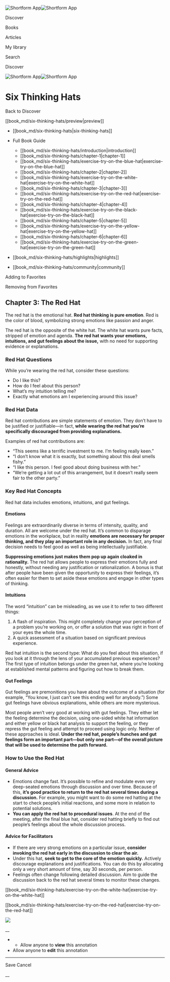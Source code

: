 ![Shortform App](/img/logo.36a2399e.svg)![Shortform App](/img/logo-dark.70c1b072.svg)

Discover

Books

Articles

My library

Search

Discover

![Shortform App](/img/logo.36a2399e.svg)![Shortform App](/img/logo-dark.70c1b072.svg)

# Six Thinking Hats

Back to Discover

[[book_md/six-thinking-hats/preview|preview]]

  * [[book_md/six-thinking-hats|six-thinking-hats]]
  * Full Book Guide

    * [[book_md/six-thinking-hats/introduction|introduction]]
    * [[book_md/six-thinking-hats/chapter-1|chapter-1]]
    * [[book_md/six-thinking-hats/exercise-try-on-the-blue-hat|exercise-try-on-the-blue-hat]]
    * [[book_md/six-thinking-hats/chapter-2|chapter-2]]
    * [[book_md/six-thinking-hats/exercise-try-on-the-white-hat|exercise-try-on-the-white-hat]]
    * [[book_md/six-thinking-hats/chapter-3|chapter-3]]
    * [[book_md/six-thinking-hats/exercise-try-on-the-red-hat|exercise-try-on-the-red-hat]]
    * [[book_md/six-thinking-hats/chapter-4|chapter-4]]
    * [[book_md/six-thinking-hats/exercise-try-on-the-black-hat|exercise-try-on-the-black-hat]]
    * [[book_md/six-thinking-hats/chapter-5|chapter-5]]
    * [[book_md/six-thinking-hats/exercise-try-on-the-yellow-hat|exercise-try-on-the-yellow-hat]]
    * [[book_md/six-thinking-hats/chapter-6|chapter-6]]
    * [[book_md/six-thinking-hats/exercise-try-on-the-green-hat|exercise-try-on-the-green-hat]]
  * [[book_md/six-thinking-hats/highlights|highlights]]
  * [[book_md/six-thinking-hats/community|community]]



Adding to Favorites 

Removing from Favorites 

## Chapter 3: The Red Hat

The red hat is the emotional hat. **Red hat thinking is pure emotion**. Red is the color of blood, symbolizing strong emotions like passion and anger.

The red hat is the opposite of the white hat. The white hat wants pure facts, stripped of emotion and agenda. **The red hat wants your emotions, intuitions, and gut feelings about the issue,** with no need for supporting evidence or explanations.

### Red Hat Questions

While you’re wearing the red hat, consider these questions:

  * Do I like this?
  * How do I feel about this person?
  * What’s my intuition telling me?
  * Exactly what emotions am I experiencing around this issue?



### Red Hat Data

Red hat contributions are simple statements of emotion. They don’t have to be justified or justifiable—in fact, **while wearing the red hat you’re specifically discouraged from providing explanations.**

Examples of red hat contributions are:

  * “This seems like a terrific investment to me. I’m feeling really keen.”
  * “I don’t know what it is exactly, but something about this deal smells fishy.”
  * “I like this person. I feel good about doing business with her.”
  * “We’re getting a lot out of this arrangement, but it doesn’t really seem fair to the other party.”



### Key Red Hat Concepts

Red hat data includes emotions, intuitions, and gut feelings.

#### Emotions

Feelings are extraordinarily diverse in terms of intensity, quality, and duration. All are welcome under the red hat. It’s common to disparage emotions in the workplace, but in reality **emotions are necessary for proper thinking, and they play an important role in any decision.** In fact, any final decision needs to feel good as well as being intellectually justifiable.

**Suppressing emotions just makes them pop up again cloaked in rationality.** The red hat allows people to express their emotions fully and honestly, without needing any justification or rationalization. A bonus is that after people have been given the opportunity to express their feelings, it’s often easier for them to set aside these emotions and engage in other types of thinking.

#### Intuitions

The word “intuition” can be misleading, as we use it to refer to two different things:

  1. A flash of inspiration. This might completely change your perception of a problem you’re working on, or offer a solution that was right in front of your eyes the whole time.
  2. A quick assessment of a situation based on significant previous experience. 



Red hat intuition is the second type: What do you feel about this situation, if you look at it through the lens of your accumulated previous experiences? The first type of intuition belongs under the green hat, where you’re looking at established mental patterns and figuring out how to break them.

#### Gut Feelings

Gut feelings are premonitions you have about the outcome of a situation (for example, “You know, I just can’t see this ending well for anybody.”) Some gut feelings have obvious explanations, while others are more mysterious.

Most people aren’t very good at working with gut feelings. They either let the feeling determine the decision, using one-sided white hat information and either yellow or black hat analysis to support the feeling, or they repress the gut feeling and attempt to proceed using logic only. Neither of these approaches is ideal. **Under the red hat, people’s hunches and gut feelings form an important part—but only one part—of the overall picture that will be used to determine the path forward.**

### How to Use the Red Hat

#### General Advice

  * Emotions change fast. It’s possible to refine and modulate even very deep-seated emotions through discussion and over time. Because of this, **it’s good practice to return to the red hat several times during a discussion.** For example, you might want to do some red hatting at the start to check people’s initial reactions, and some more in relation to potential solutions. 
  * **You can apply the red hat to procedural issues**. At the end of the meeting, after the final blue hat, consider red hatting briefly to find out people’s feelings about the whole discussion process.



#### Advice for Facilitators

  * If there are very strong emotions on a particular issue, **consider invoking the red hat early in the discussion to clear the air.**
  * Under this hat, **seek to get to the core of the emotion quickly.** Actively discourage explanations and justifications. You can do this by allocating only a very short amount of time, say 30 seconds, per person. 
  * Feelings often change following detailed discussion. Aim to guide the discussion back to the red hat several times to monitor these changes. 



[[book_md/six-thinking-hats/exercise-try-on-the-white-hat|exercise-try-on-the-white-hat]]

[[book_md/six-thinking-hats/exercise-try-on-the-red-hat|exercise-try-on-the-red-hat]]

![](https://bat.bing.com/action/0?ti=56018282&Ver=2&mid=0d7e672e-d568-432c-a123-14b6a8fe87ce&sid=f30c5e70639211ee87d33f0876d93783&vid=f30c9700639211eeb3a75d830392c94f&vids=0&msclkid=N&pi=0&lg=en-US&sw=800&sh=600&sc=24&nwd=1&tl=Shortform%20%7C%20Book&p=https%3A%2F%2Fwww.shortform.com%2Fapp%2Fbook%2Fsix-thinking-hats%2Fchapter-3&r=&lt=472&evt=pageLoad&sv=1&rn=429775)

__

  *   * Allow anyone to **view** this annotation
  * Allow anyone to **edit** this annotation



* * *

Save Cancel

__



